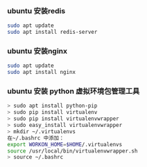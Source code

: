 ### ubuntu 安装redis
```bash
sudo apt update
sudo apt install redis-server
```
### ubuntu 安装nginx
```bash
sudo apt update
sudo apt install nginx
```

### ubuntu 安装 python 虚拟环境包管理工具
```bash
> sudo apt install python-pip
> sudo pip install virtualenv
> sudo pip install virtualenvwrapper
> sudo easy_install virtualenvwrapper
> mkdir ~/.virtualenvs
在~/.bashrc 中添加：
export WORKON_HOME=$HOME/.virtualenvs
source /usr/local/bin/virtualenvwrapper.sh
> source ~/.bashrc
```



